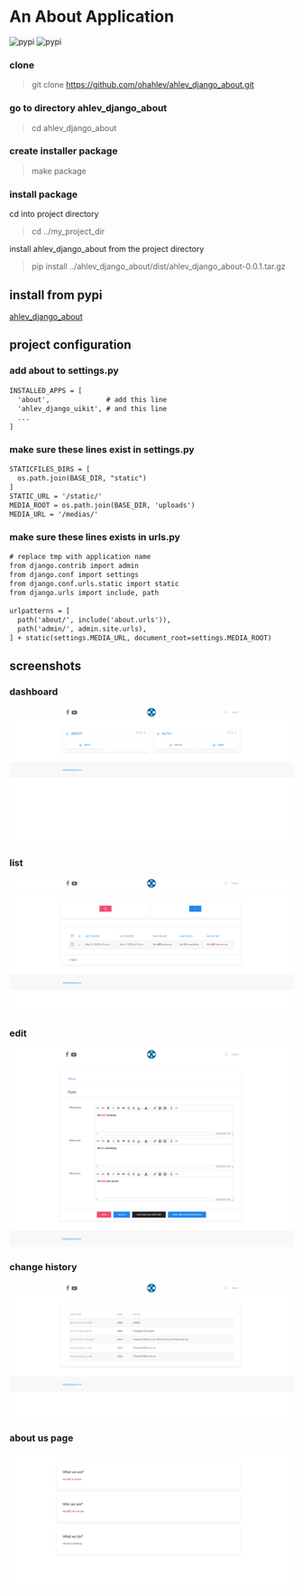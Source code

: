 # An About Application
![pypi](https://img.shields.io/pypi/v/ahlev_django_about) ![pypi](https://img.shields.io/pypi/status/ahlev_django_about)

### clone

> git clone https://github.com/ohahlev/ahlev_django_about.git

### go to directory ahlev_django_about

> cd ahlev_django_about

### create installer package

> make package

### install package

cd into project directory

> cd ../my_project_dir

install ahlev_django_about from the project directory

> pip install ../ahlev_django_about/dist/ahlev_django_about-0.0.1.tar.gz


## install from pypi
[ahlev_django_about](https://pypi.org/project/ahlev_django_about/)

## project configuration
### add about to settings.py

    INSTALLED_APPS = [
      'about',              # add this line
      'ahlev_django_uikit', # and this line
      ...
    ]


### make sure these lines exist in settings.py

    STATICFILES_DIRS = [
      os.path.join(BASE_DIR, "static")
    ]
    STATIC_URL = '/static/'
    MEDIA_ROOT = os.path.join(BASE_DIR, 'uploads')
    MEDIA_URL = '/medias/'

### make sure these lines exists in urls.py

    # replace tmp with application name
    from django.contrib import admin
    from django.conf import settings
    from django.conf.urls.static import static
    from django.urls import include, path

    urlpatterns = [
      path('about/', include('about.urls')),
      path('admin/', admin.site.urls),
    ] + static(settings.MEDIA_URL, document_root=settings.MEDIA_ROOT)


## screenshots
### dashboard
![](screenshots/dashboard.png)

### list
![](screenshots/list.png)

### edit
![](screenshots/edit.png)

### change history
![](screenshots/change-history.png)

### about us page
![](screenshots/about.png)
